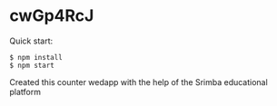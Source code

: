 # cwGp4RcJ

Quick start:

```
$ npm install
$ npm start
````

Created this counter wedapp with the help of the Srimba educational platform
